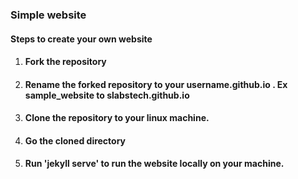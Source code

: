 ### Simple website

#### Steps to create your own website


1. #### Fork the repository
2. #### Rename the forked repository to your username.github.io . Ex sample_website to slabstech.github.io
3. #### Clone the repository to your linux machine.
4. #### Go the cloned directory
5. #### Run 'jekyll serve' to run the website locally on your machine.
